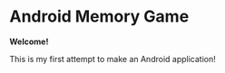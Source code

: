 Android Memory Game
=======
<b>Welcome!</b>

This is my first attempt to make an Android application!

